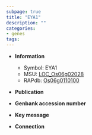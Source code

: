 ```yaml
---
subpage: true
title: "EYA1"
description: ""
categories:
- genes
tags: 
---
```


* **Information**  
    + Symbol: EYA1  
    + MSU: [LOC_Os06g02028](http://rice.plantbiology.msu.edu/cgi-bin/ORF_infopage.cgi?orf=LOC_Os06g02028)  
    + RAPdb: [Os06g0110100](http://rapdb.dna.affrc.go.jp/viewer/gbrowse_details/irgsp1?name=Os06g0110100)  

* **Publication**  

* **Genbank accession number**  

* **Key message**  

* **Connection**  



